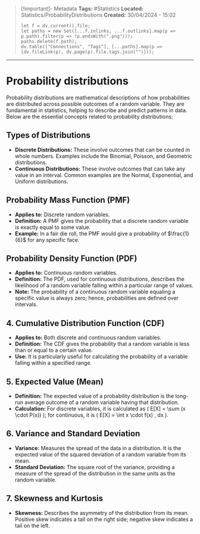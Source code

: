 > [!important]- Metadata
> **Tags:** #Statistics 
> **Located:** Statistics/ProbabilityDistributions
> **Created:** 30/04/2024 - 15:02
> ```dataviewjs
> let f = dv.current().file;
> let paths = new Set([...f.inlinks, ...f.outlinks].map(p => p.path).filter(p => !p.endsWith(".png")));
> paths.delete(f.path);
> dv.table(["Connections", "Tags"], [...paths].map(p => [dv.fileLink(p), dv.page(p).file.tags.join("")]));
> ```

___
# Probability distributions

Probability distributions are mathematical descriptions of how probabilities are distributed across possible outcomes of a random variable. They are fundamental in statistics, helping to describe and predict patterns in data. Below are the essential concepts related to probability distributions:

## Types of Distributions

- **Discrete Distributions:** These involve outcomes that can be counted in whole numbers. Examples include the Binomial, Poisson, and Geometric distributions.
- **Continuous Distributions:** These involve outcomes that can take any value in an interval. Common examples are the Normal, Exponential, and Uniform distributions.

## Probability Mass Function (PMF)

- **Applies to:** Discrete random variables.
- **Definition:** A PMF gives the probability that a discrete random variable is exactly equal to some value.
- **Example:** In a fair die roll, the PMF would give a probability of $\frac{1}{6}$ for any specific face.

## Probability Density Function (PDF)

- **Applies to:** Continuous random variables.
- **Definition:** The PDF, used for continuous distributions, describes the likelihood of a random variable falling within a particular range of values.
- **Note:** The probability of a continuous random variable equaling a specific value is always zero; hence, probabilities are defined over intervals.

## 4. Cumulative Distribution Function (CDF)

- **Applies to:** Both discrete and continuous random variables.
- **Definition:** The CDF gives the probability that a random variable is less than or equal to a certain value.
- **Use:** It is particularly useful for calculating the probability of a variable falling within a specified range.

## 5. Expected Value (Mean)

- **Definition:** The expected value of a probability distribution is the long-run average outcome of a random variable having that distribution.
- **Calculation:** For discrete variables, it is calculated as \( E[X] = \sum (x \cdot P(x)) \); for continuous, it is \( E[X] = \int x \cdot f(x) \, dx \).

## 6. Variance and Standard Deviation

- **Variance:** Measures the spread of the data in a distribution. It is the expected value of the squared deviation of a random variable from its mean.
- **Standard Deviation:** The square root of the variance, providing a measure of the spread of the distribution in the same units as the random variable.

## 7. Skewness and Kurtosis

- **Skewness:** Describes the asymmetry of the distribution from its mean. Positive skew indicates a tail on the right side; negative skew indicates a tail on the left.